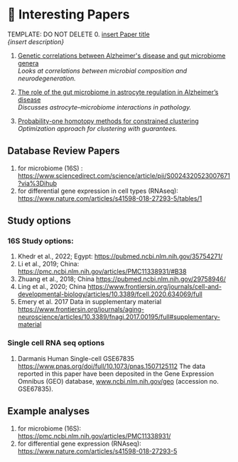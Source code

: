 # 📑 Interesting Papers

TEMPLATE: DO NOT DELETE
0. [insert Paper title](insert_link)  
   *{insert description}*

1. [Genetic correlations between Alzheimer's disease and gut microbiome genera](https://pubmed.ncbi.nlm.nih.gov/37002253/)  
   *Looks at correlations between microbial composition and neurodegeneration.*

2. [The role of the gut microbiome in astrocyte regulation in Alzheimer’s disease](https://pmc.ncbi.nlm.nih.gov/articles/PMCXXXXXX/)  
   *Discusses astrocyte–microbiome interactions in pathology.*

3. [Probability-one homotopy methods for constrained clustering](https://www.sciencedirect.com/science/article/pii/S037704271830XXXX)  
   *Optimization approach for clustering with guarantees.*
## Database Review Papers
1. for microbiome (16S) : https://www.sciencedirect.com/science/article/pii/S0024320523007671?via%3Dihub
2. for differential gene expression in cell types (RNAseq): https://www.nature.com/articles/s41598-018-27293-5/tables/1

## Study options
###  16S Study options: 
1. Khedr et al., 2022; Egypt: https://pubmed.ncbi.nlm.nih.gov/35754271/
2. Li et al., 2019; China: https://pmc.ncbi.nlm.nih.gov/articles/PMC11338931/#B38
3. Zhuang et al., 2018; China
https://pubmed.ncbi.nlm.nih.gov/29758946/
4. Ling et al., 2020; China
https://www.frontiersin.org/journals/cell-and-developmental-biology/articles/10.3389/fcell.2020.634069/full
5. Emery et al. 2017 Data in supplementary material
https://www.frontiersin.org/journals/aging-neuroscience/articles/10.3389/fnagi.2017.00195/full#supplementary-material


### Single cell RNA seq options
1. Darmanis Human Single-cell GSE67835 https://www.pnas.org/doi/full/10.1073/pnas.1507125112
The data reported in this paper have been deposited in the Gene Expression Omnibus (GEO) database, www.ncbi.nlm.nih.gov/geo (accession no. GSE67835).


## Example analyses
1. for microbiome (16S): https://pmc.ncbi.nlm.nih.gov/articles/PMC11338931/
2. for differential gene expression (RNAseq): https://www.nature.com/articles/s41598-018-27293-5

   
